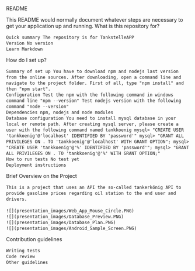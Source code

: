 README

This README would normally document whatever steps are necessary to get your application up and running.
What is this repository for?

    Quick summary The repository is for TankstelleAPP
    Version No version
    Learn Markdown

How do I set up?

    Summary of set up You have to download npm and nodejs last version from the online sources. After downloading, open a command line and navigate to the project folder. First of all, type "npm install" and then "npm start".
    Configuration Test the npm with the following command in windows command line "npm --version" Test nodejs version with the following command "node --version"
    Dependencies npm, nodejs and node modules
    Database configuration You need to install mysql database in your local or remote path. After creating mysql server, please create a user with the following command named tankkoenig mysql> "CREATE USER 'tankkoenig'@'localhost' IDENTIFIED BY 'password'" mysql> "GRANT ALL PRIVILEGES ON . TO 'tankkoenig'@'localhost' WITH GRANT OPTION"; mysql> "CREATE USER 'tankkoenig'@'%' IDENTIFIED BY 'password'"; mysql> "GRANT ALL PRIVILEGES ON . TO 'tankkoenig'@'%' WITH GRANT OPTION;"
    How to run tests No test yet
    Deployment instructions
	
Brief Overview on the Project

	This is a project that uses an API the so-called tankerkönig API to provide gasoline prices regarding oil station to the end user and drivers.
	
	![](presentation_images/Web_App_Mouse_Circle.PNG)
	![](presentation_images/Database_Preview.PNG)
	![](presentation_images/Database_Plan.PNG)
	![](presentation_images/Android_Sample_Screen.PNG)
	

Contribution guidelines

    Writing tests
    Code review
    Other guidelines
